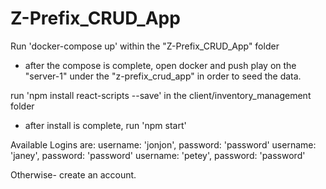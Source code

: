 # Z-Prefix_CRUD_App


Run 'docker-compose up' within the "Z-Prefix_CRUD_App" folder
  - after the compose is complete, open docker and push play on the "server-1" under the "z-prefix_crud_app" in order to seed the data.

run  'npm install react-scripts --save' in the client/inventory_management folder
 - after install is complete, run 'npm start'


Available Logins are:
username: 'jonjon', password: 'password'
username: 'janey',  password: 'password'
username: 'petey',  password: 'password'


Otherwise- create an account.